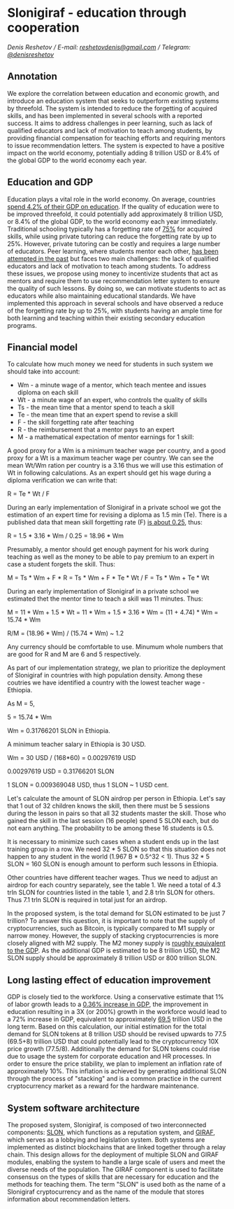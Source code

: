 # Slonigiraf - education through cooperation

_Denis Reshetov / E-mail:_ [_reshetovdenis@gmail.com_](mailto:reshetovdenis@gmail.com) _/ Telegram:_ [_@denisreshetov_](https://t.me/denisreshetov)

## Annotation

We explore the correlation between education and economic growth, and introduce an education system that seeks to outperform existing systems by threefold. The system is intended to reduce the forgetting of acquired skills, and has been implemented in several schools with a reported success. It aims to address challenges in peer learning, such as lack of qualified educators and lack of motivation to teach among students, by providing financial compensation for teaching efforts and requiring mentors to issue recommendation letters. The system is expected to have a positive impact on the world economy, potentially adding 8 trillion USD or 8.4% of the global GDP to the world economy each year.

## Education and GDP

Education plays a vital role in the world economy. On average, countries [spend 4.2% of their GDP on education](https://data.worldbank.org/indicator/SE.XPD.TOTL.GD.ZS). If the quality of education were to be improved threefold, it could potentially add approximately 8 trillion USD, or 8.4% of the global GDP, to the world economy each year immediately. Traditional schooling typically has a forgetting rate of [75%](https://link.springer.com/article/10.1007/s10643-022-01332-3) for acquired skills, while using private tutoring can reduce the forgetting rate by up to 25%. However, private tutoring can be costly and requires a large number of educators. Peer learning, where students mentor each other, [has been attempted in the past](https://en.wikipedia.org/wiki/Peer_learning) but faces two main challenges: the lack of qualified educators and lack of motivation to teach among students. To address these issues, we propose using money to incentivize students that act as mentors and require them to use recommendation letter system to ensure the quality of such lessons. By doing so, we can motivate students to act as educators while also maintaining educational standards. We have implemented this approach in several schools and have observed a reduce of the forgetting rate by up to 25%, with students having an ample time for both learning and teaching within their existing secondary education programs.

## Financial model

To calculate how much money we need for students in such system we should take into account:

- Wm - a minute wage of a mentor, which teach mentee and issues diploma on each skill
- Wt - a minute wage of an expert, who controls the quality of skills
- Ts - the mean time that a mentor spend to teach a skill
- Te - the mean time that an expert spend to revise a skill
- F - the skill forgetting rate after teaching
- R - the reimbursement that a mentor pays to an expert
- M - a mathematical expectation of mentor earnings for 1 skill:

A good proxy for a Wm is a minimum teacher wage per country, and a good proxy for a Wt is a maximum teacher wage per country. We can see the mean Wt/Wm ration per country is a 3.16 thus we will use this estimation of Wt in following calculations.
As an expert should get his wage during a diploma verification we can write that:

R = Te * Wt / F

During an early implementation of Slonigiraf in a private school we got the estimation of an expert time for revising a diploma as 1.5 min (Te). There is a published data that mean skill forgetting rate (F) [is about 0.25](https://link.springer.com/article/10.1007/s10643-022-01332-3), thus:

R = 1.5 * 3.16 * Wm / 0.25 = 18.96 * Wm

Presumably, a mentor should get enough payment for his work during teaching as well as the money to be able to pay premium to an expert in case a student forgets the skill. Thus:

M = Ts * Wm + F * R = Ts * Wm + F * Te * Wt / F = Ts * Wm + Te * Wt

During an early implementation of Slonigiraf in a private school we estimated thet the mentor time to teach a skill was 11 minutes. Thus:

M = 11 * Wm + 1.5 * Wt = 11 * Wm + 1.5 * 3.16 * Wm = (11 + 4.74) * Wm = 15.74 * Wm

R/M = (18.96 * Wm) / (15.74 * Wm) ~ 1.2

Any currency should be comfortable to use. Minumum whole numbers that are good for R and M are 6 and 5 respectively.

As part of our implementation strategy, we plan to prioritize the deployment of Slonigiraf in countries with high population density. Among these coutries we have identified a country with the lowest teacher wage - Ethiopia.

As M = 5,

5 = 15.74 * Wm

Wm = 0.31766201 SLON in Ethiopia.

A minimum teacher salary in Ethiopia is 30 USD.

Wm = 30 USD / (168*60) = 0.00297619 USD

0.00297619 USD = 0.31766201 SLON

1 SLON = 0.009369048 USD, thus 1 SLON ~ 1 USD cent.

Let's calculate the amount of SLON airdrop per person in Ethiopia.
Let's say that 1 out of 32 children knows the skill, then there must be 5 sessions during the lesson in pairs so that all 32 students master the skill. Those who gained the skill in the last session (16 people) spend 5 SLON each, but do not earn anything.
The probability to be among these 16 students is 0.5.

It is necessary to minimize such cases when a student ends up in the last training group in a row. We need 32 * 5 SLON so that this situation does not happen to any student in the world (1.967 B * 0.5^32 < 1). Thus 32 * 5 SLON = 160 SLON is enough amount to perform such lessons in Ethiopia.

Other countries have different teacher wages. Thus we need to adjust an airdrop for each country separately, see the table 1.
We need a total of 4.3 trln SLON for countries listed in the table 1, and 2.8 trln SLON for others. Thus 7.1 trln SLON is required in total just for an airdrop.

In the proposed system, is the total demand for SLON estimated to be just 7 trillion? To answer this question, it is important to note that the supply of cryptocurrencies, such as Bitcoin, is typically compared to M1 supply or narrow money. However, the supply of stacking cryptocurrencies is more closely aligned with M2 supply. The M2 money supply is [roughly equivalent to the GDP](https://data.worldbank.org/indicator/FM.LBL.BMNY.GD.ZS). As the additional GDP is estimated to be 8 trillion USD, the M2 SLON supply should be approximately 8 trillion USD or 800 trillion SLON.

## Long lasting effect of education improvement

GDP is closely tied to the workforce. Using a conservative estimate that 1% of labor growth leads to a [0.36% increase in GDP](https://dergipark.org.tr/tr/download/article-file/364734), the improvement in education resulting in a 3Х (or 200%) growth in the workforce would lead to a 72% increase in GDP, equivalent to approximately [69.5](https://data.worldbank.org/indicator/NY.GDP.MKTP.CD) trillion USD in the long term. Based on this calculation, our initial estimation for the total demand for SLON tokens at 8 trillion USD should be revised upwards to 77.5 (69.5+8) trillion USD that could potentially lead to the cryptocurrency 10X price growth (77.5/8). Additionally the demand for SLON tokens could rise due to usage the system for corporate education and HR processes. In order to ensure the price stability, we plan to implement an inflation rate of approximately 10%. This inflation is achieved by generating additional SLON through the process of "stacking" and is a common practice in the current cryptocurrency market as a reward for the hardware maintenance.

## System software architecture

The proposed system, Slonigiraf, is composed of two interconnected components: [SLON](https://github.com/slonigiraf/whitepaper/blob/main/slon/ENG.md), which functions as a reputation system, and [GIRAF](https://github.com/slonigiraf/whitepaper/blob/main/giraf/ENG.md), which serves as a lobbying and legislation system. Both systems are implemented as distinct blockchains that are linked together through a relay chain. This design allows for the deployment of multiple SLON and GIRAF modules, enabling the system to handle a large scale of users and meet the diverse needs of the population. The GIRAF component is used to facilitate consensus on the types of skills that are necessary for education and the methods for teaching them. The term "SLON" is used both as the name of a Slonigiraf cryptocurrency and as the name of the module that stores information about recommendation letters.